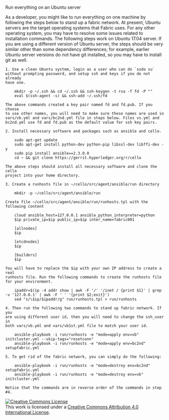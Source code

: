 Run everything on an Ubuntu server

As a developer, you might like to run everything on one machine by following
the steps below to stand up a fabric network. At present, Ubuntu servers are
the target operating systems that Fabric uses. For any other operating
system, you may have to resolve some issues related to installation commands.
The following steps work on Ubuntu 17.04 server. If you are using a different
version of Ubuntu server, the steps should be very similar other than some
dependency differences; for example, earlier Ubuntu server versions do not
have git installed, so you may have to install git as well.

    1. Use a clean Ubuntu system, login as a user who can do `sudo su`
    without prompting password, and setup ssh and keys if you do not already
    have one.

        mkdir -p ~/.ssh && cd ~/.ssh && ssh-keygen -t rsa -f fd -P ""
        eval $(ssh-agent -s) && ssh-add ~/.ssh/fd

    The above commands created a key pair named fd and fd.pub. If you choose
    to use other names, you will need to make sure these names are used in
    vars/vb.yml and vars/bc2nd.yml file in steps below. Files vs.yml and
    bc2nd.yml use fd and fd.pub as the default value for ssh key pairs.

    2. Install necessary software and packages such as ansible and cello.

        sudo apt-get update
        sudo apt-get install python-dev python-pip libssl-dev libffi-dev -y
        sudo pip install ansible==2.3.0.0
        cd ~ && git clone https://gerrit.hyperledger.org/r/cello

    The above steps should install all necessary software and clone the cello
    project into your home directory.

    3. Create a runhosts file in ~/cello/src/agent/ansible/run directory

        mkdir -p ~/cello/src/agent/ansible/run

    Create file ~/cello/src/agent/ansible/run/runhosts.tpl with the following content

        cloud ansible_host=127.0.0.1 ansible_python_interpreter=python
        $ip private_ip=$ip public_ip=$ip inter_name=fabric001

        [allnodes]
        $ip

        [etcdnodes]
        $ip

        [builders]
        $ip

    You will have to replace the $ip with your own IP address to create a real
    runhosts file. Run the following commands to create the runhosts file
    for your environment.

        ipaddr=$(ip -4 addr show | awk -F '/' '/inet / {print $1}' | grep -v '127.0.0.1' | awk -F ' ' '{print $2;exit}')
        sed "s/\$ip/$ipaddr/g" run/runhosts.tpl > run/runhosts

    4. Then run the following two commands to stand up fabric network. If you
    are using different user id, then you will need to change the ssh_user in
    both vars/vb.yml and vars/vb1st.yml file to match your user id.

        ansible-playbook -i run/runhosts -e "mode=apply env=vb" initcluster.yml --skip-tags="resetconn"
        ansible-playbook -i run/runhosts -e "mode=apply env=bc2nd" setupfabric.yml

    5. To get rid of the fabric network, you can simply do the following:

        ansible-playbook -i run/runhosts -e "mode=destroy env=bc2nd" setupfabric.yml
        ansible-playbook -i run/runhosts -e "mode=destroy env=vb" initcluster.yml

    Notice that the commands are in reverse order of the commands in step #4.

<a rel="license" href="http://creativecommons.org/licenses/by/4.0/">
<img alt="Creative Commons License" style="border-width:0"
src="https://i.creativecommons.org/l/by/4.0/88x31.png" /></a><br />
This work is licensed under a
<a rel="license" href="http://creativecommons.org/licenses/by/4.0/">
Creative Commons Attribution 4.0 International License</a>.